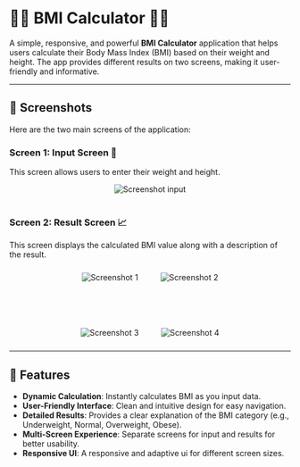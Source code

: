 # 🏋️‍♂️ BMI Calculator 🏋️‍♀️

A simple, responsive, and powerful **BMI Calculator** application that helps users calculate their Body Mass Index (BMI) based on their weight and height. The app provides different results on two screens, making it user-friendly and informative. 

---

## 📸 Screenshots

Here are the two main screens of the application:

### Screen 1: Input Screen 📝
This screen allows users to enter their weight and height.  
<div align="center">
<image src ="https://github.com/user-attachments/assets/fe2772f2-38da-47b8-ab12-8826d8d0c72f" alt="Screenshot input" style="max-width: 100%; height: auto;">
</div>
<br>

### Screen 2: Result Screen 📈
This screen displays the calculated BMI value along with a description of the result.  
<div align="center" style="display: flex; justify-content: center;">
<img src="https://github.com/user-attachments/assets/247dee59-bea5-405d-b743-92d3e79390ff" alt="Screenshot 1" style="max-width: 45%; height: auto; margin: 10px 20px;">
<img src="https://github.com/user-attachments/assets/979592c3-81b0-4b59-9864-14bd6a379158" alt="Screenshot 2" style="max-width: 45%; height: auto; margin: 10px 20px;">
</div>

<br><br> 

<div align="center" style="display: flex; justify-content: center;">
<img src="https://github.com/user-attachments/assets/da0bd76b-b201-477d-aec6-7a3d5592106d" alt="Screenshot 3" style="max-width: 45%; height: auto; margin: 10px 20px;">
<img src="https://github.com/user-attachments/assets/f74045ba-8fdb-4e4f-be47-371b46be5b23" alt="Screenshot 4" style="max-width: 45%; height: auto; margin: 10px 20px;">
</div>

---

## 🚀 Features

- **Dynamic Calculation**: Instantly calculates BMI as you input data.
- **User-Friendly Interface**: Clean and intuitive design for easy navigation.
- **Detailed Results**: Provides a clear explanation of the BMI category (e.g., Underweight, Normal, Overweight, Obese).
- **Multi-Screen Experience**: Separate screens for input and results for better usability.
- **Responsive UI**: A responsive and adaptive ui for different screen sizes.
